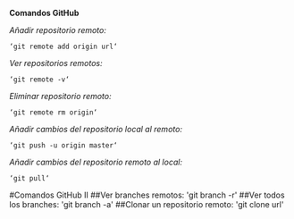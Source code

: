 **Comandos GitHub**

*Añadir repositorio remoto:*
 
	‘git remote add origin url‘

*Ver repositorios remotos:*

	‘git remote -v‘

*Eliminar repositorio remoto:*

	‘git remote rm origin‘

*Añadir cambios del repositorio local al remoto:*

	‘git push -u origin master‘

*Añadir cambios del repositorio remoto al local:*
	
	‘git pull‘

#Comandos GitHub II
##Ver branches remotos:
	'git branch -r'
##Ver todos los branches:
	'git branch -a'
##Clonar un repositorio remoto:
	'git clone url'
